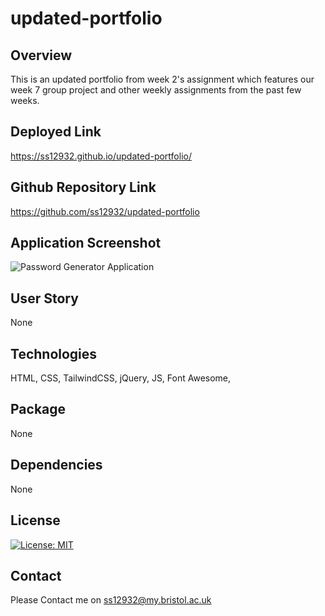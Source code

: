 # updated-portfolio

## Overview

This is an updated portfolio from week 2's assignment which features our week 7 group project and other weekly assignments from the past few weeks.

## Deployed Link

https://ss12932.github.io/updated-portfolio/

## Github Repository Link

https://github.com/ss12932/updated-portfolio

## Application Screenshot

![Password Generator Application](./assets/img/updated-portfolio.png)

## User Story

None

## Technologies

HTML, CSS, TailwindCSS, jQuery, JS, Font Awesome,

## Package

None

## Dependencies

None

## License

[![License: MIT](https://img.shields.io/badge/License-MIT-yellow.svg)](https://opensource.org/licenses/MIT)

## Contact

Please Contact me on ss12932@my.bristol.ac.uk
